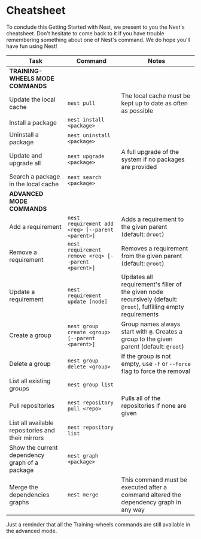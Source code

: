 # Cheatsheet

To conclude this Getting Started with Nest, we present to you the Nest's cheatsheet. Don't hesitate to come back to it if you have trouble remembering something about one of Nest's command. We do hope you'll have fun using Nest!

| Task | Command | Notes |
|-|-|-|
|**TRAINING-WHEELS MODE COMMANDS**
| Update the local cache | `nest pull` | The local cache must be kept up to date as often as possible |
| Install a package | `nest install <package>` ||
| Uninstall a package | `nest uninstall <package>` ||
| Update and upgrade all | `nest upgrade <package>` | A full upgrade of the system if no packages are provided |
| Search a package in the local cache | `nest search <package>` ||
|**ADVANCED MODE COMMANDS**
| Add a requirement | `nest requirement add <req> [--parent <parent>]` | Adds a requirement to the given parent (default: `@root`) |
| Remove a requirement | `nest requirement remove <req> [--parent <parent>]` | Removes a requirement from the given parent (default: `@root`) |
| Update a requirement | `nest requirement update [node]` | Updates all requirement's filler of the given node recursively (default: `@root`), fulfilling empty requirements |
| Create a group | `nest group create <group> [--parent <parent>]` | Group names always start with `@`. Creates a group to the given parent (default: `@root`) |
| Delete a group | `nest group delete <group>` | If the group is not empty, use `-f` or `--force` flag to force the removal |
| List all existing groups | `nest group list` ||
| Pull repositories | `nest repository pull <repo>`|Pulls all of the repositories if none are given |
| List all available repositories and their mirrors | `nest repository list` ||
| Show the current dependency graph of a package | `nest graph <package>` ||
| Merge the dependencies graphs | `nest merge` | This command must be executed after a command altered the dependency graph in any way |

Just a reminder that all the Training-wheels commands are still available in the advanced mode.